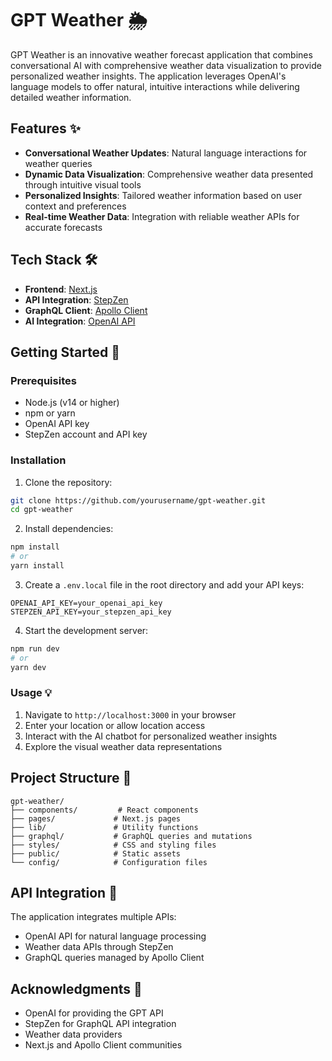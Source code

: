 # GPT Weather 🌦️

GPT Weather is an innovative weather forecast application that combines conversational AI with comprehensive weather data visualization to provide personalized weather insights. The application leverages OpenAI's language models to offer natural, intuitive interactions while delivering detailed weather information.

## Features ✨

- **Conversational Weather Updates**: Natural language interactions for weather queries
- **Dynamic Data Visualization**: Comprehensive weather data presented through intuitive visual tools
- **Personalized Insights**: Tailored weather information based on user context and preferences
- **Real-time Weather Data**: Integration with reliable weather APIs for accurate forecasts

## Tech Stack 🛠️

- **Frontend**: [Next.js](https://nextjs.org/)
- **API Integration**: [StepZen](https://stepzen.com/)
- **GraphQL Client**: [Apollo Client](https://www.apollographql.com/docs/react/)
- **AI Integration**: [OpenAI API](https://openai.com/api/)

## Getting Started 🚀

### Prerequisites

- Node.js (v14 or higher)
- npm or yarn
- OpenAI API key
- StepZen account and API key

### Installation

1. Clone the repository:
```bash
git clone https://github.com/yourusername/gpt-weather.git
cd gpt-weather
```

2. Install dependencies:
```bash
npm install
# or
yarn install
```

3. Create a `.env.local` file in the root directory and add your API keys:
```env
OPENAI_API_KEY=your_openai_api_key
STEPZEN_API_KEY=your_stepzen_api_key
```

4. Start the development server:
```bash
npm run dev
# or
yarn dev
```

### Usage 💡

1. Navigate to `http://localhost:3000` in your browser
2. Enter your location or allow location access
3. Interact with the AI chatbot for personalized weather insights
4. Explore the visual weather data representations

## Project Structure 📁

```
gpt-weather/
├── components/         # React components
├── pages/             # Next.js pages
├── lib/               # Utility functions
├── graphql/           # GraphQL queries and mutations
├── styles/            # CSS and styling files
├── public/            # Static assets
└── config/            # Configuration files
```

## API Integration 🔌

The application integrates multiple APIs:
- OpenAI API for natural language processing
- Weather data APIs through StepZen
- GraphQL queries managed by Apollo Client

## Acknowledgments 🙏

- OpenAI for providing the GPT API
- StepZen for GraphQL API integration
- Weather data providers
- Next.js and Apollo Client communities
